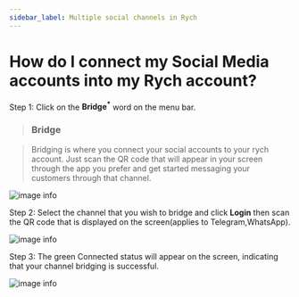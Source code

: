 ```yaml
---
sidebar_label: Multiple social channels in Rych
---
```

# How do I connect my Social Media accounts into my Rych account?

Step 1: Click on the **Bridge<sup>*</sup>** word on the menu bar.

> ### Bridge

> Bridging is where you connect your social accounts to your rych account. Just scan the QR code that will appear in your screen through the app you prefer and get started messaging your customers through that channel.


![image info](../../../static/img/q3/step12.jpg)

Step 2: Select the channel that you wish to bridge and click **Login** then scan the QR code that is displayed on the screen(applies to Telegram,WhatsApp).

![image info](../../../static/img/q3/step2.jpg)

Step 3: The green Connected status will appear on the screen, indicating that your channel bridging is successful.

![image info](../../../static/img/q3/step3.jpg)

